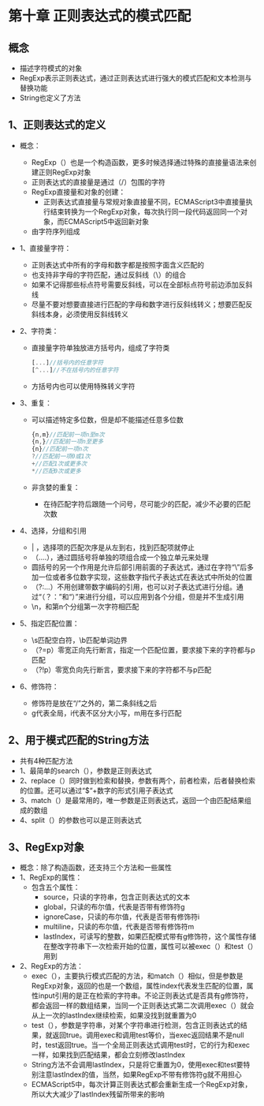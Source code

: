 # 第十章 正则表达式的模式匹配

## 概念

* 描述字符模式的对象
* RegExp表示正则表达式，通过正则表达式进行强大的模式匹配和文本检测与替换功能
* String也定义了方法

## 1、正则表达式的定义

* 概念：
  * RegExp（）也是一个构造函数，更多时候选择通过特殊的直接量语法来创建正则RegExp对象
  * 正则表达式的直接量是通过（/）包围的字符
  * RegExp直接量和对象的创建：
    * 正则表达式直接量与常规对象直接量不同，ECMAScript3中直接量执行结束转换为一个RegExp对象，每次执行同一段代码返回同一个对象，而ECMAScript5中返回新对象
  * 由字符序列组成

* 1、直接量字符：

  * 正则表达式中所有的字母和数字都是按照字面含义匹配的
  * 也支持非字母的字符匹配，通过反斜线（\）的组合
  * 如果不记得那些标点符号需要反斜线，可以在全部标点符号前边添加反斜线
  * 尽量不要对想要直接进行匹配的字母和数字进行反斜线转义；想要匹配反斜线本身，必须使用反斜线转义

* 2、字符类：

  * 直接量字符单独放进方括号内，组成了字符类

    ``` javascript
    [...]//括号内的任意字符
    [^...]//不在括号内的任意字符
    ```

    

  * 方括号内也可以使用特殊转义字符

* 3、重复：

  * 可以描述特定多位数，但是却不能描述任意多位数

    ``` javascript
    {n,m}//匹配前一项n至m次
    {n,}//匹配前一项n至更多
    {n}//匹配前一项n次
    ?//匹配前一项0或1次
    +//匹配1次或更多次
    *//匹配0次或更多
    ```

    

  * 非贪婪的重复：

    * 在待匹配字符后跟随一个问号，尽可能少的匹配，减少不必要的匹配次数

* 4、选择，分组和引用

  * | ，选择项的匹配次序是从左到右，找到匹配项就停止
  * （....），通过圆括号将单独的项组合成一个独立单元来处理
  * 圆括号的另一个作用是允许后部引用前面的子表达式，通过在字符“\”后多加一位或者多位数字实现，这些数字指代子表达式在表达式中所处的位置
  * （?:...）不用创建带数字编码的引用，也可以对子表达式进行分组。通过“（？：”和“）”来进行分组，可以应用到各个分组，但是并不生成引用
  * \n，和第n个分组第一次字符相匹配

* 5、指定匹配位置：

  * \s匹配空白符，\b匹配单词边界
  * （?=p）零宽正向先行断言，指定一个匹配位置，要求接下来的字符都与p匹配
  * （?!p）零宽负向先行断言，要求接下来的字符都不与p匹配

* 6、修饰符：

  * 修饰符是放在“/”之外的，第二条斜线之后
  * g代表全局，i代表不区分大小写，m用在多行匹配

## 2、用于模式匹配的String方法

* 共有4种匹配方法
* 1、最简单的search（），参数是正则表达式
* 2、replace（）同时做到检索和替换，参数有两个，前者检索，后者替换检索的位置。还可以通过“$“+数字的形式引用子表达式
* 3、match（）是最常用的，唯一参数是正则表达式，返回一个由匹配结果组成的数组
* 4、split（）的参数也可以是正则表达式

## 3、RegExp对象

* 概念：除了构造函数，还支持三个方法和一些属性
* 1、RegExp的属性：
  * 包含五个属性：
    * source，只读的字符串，包含正则表达式的文本
    * global，只读的布尔值，代表是否带有修饰符g
    * ignoreCase，只读的布尔值，代表是否带有修饰符i
    * multiline，只读的布尔值，代表是否带有修饰符m
    * lastIndex，可读写的整数，如果匹配模式带有g修饰符，这个属性存储在整改字符串下一次检索开始的位置，属性可以被exec（）和test（）用到
* 2、RegExp的方法：
  * exec（），主要执行模式匹配的方法，和match（）相似，但是参数是RegExp对象，返回的也是一个数组，属性index代表发生匹配的位置，属性input引用的是正在检索的字符串。不论正则表达式是否具有g修饰符，都会返回一样的数组结果，当同一个正则表达式第二次调用exec（）就会从上一次的lastIndex继续检索，如果没找到就重置为0
  * test（），参数是字符串，对某个字符串进行检测，包含正则表达式的结果，就返回true。调用exec和调用test等价，当exec返回结果不是null时，test返回true。当一个全局正则表达式调用test时，它的行为和exec一样，如果找到匹配结果，都会立刻修改lastIndex
  * String方法不会调用lastIndex，只是将它重置为0，使用exec和test要特别注意lastIndex的值，当然，如果RegExp不带有修饰符g就不用担心
  * ECMAScript5中，每次计算正则表达式都会重新生成一个RegExp对象，所以大大减少了lastIndex残留所带来的影响

